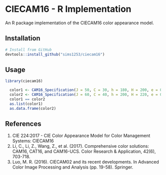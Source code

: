 # CIECAM16 - R Implementation

An R package implementation of the CIECAM16 color appearance model.

## Installation

```r
# Install from GitHub
devtools::install_github("sims1253/ciecam16")
```

## Usage

```r
library(ciecam16)

  color1 <- CAM16_Specification(J = 50, C = 30, h = 180, H = 200, e = 0.9)
  color2 <- CAM16_Specification(J = 60, C = 40, h = 200, H = 220, e = 0.8)
  color1 == color2
  as.list(color1)
  as.data.frame(color2)
```

## References

1. CIE 224:2017 - CIE Color Appearance Model for Color Management Systems: CIECAM16
2. Li, C., Li, Z., Wang, Z., et al. (2017). Comprehensive color solutions: CAM16, CAT16, and CAM16-UCS. Color Research & Application, 42(6), 703-718.
3. Luo, M. R. (2016). CIECAM02 and its recent developments. In Advanced Color Image Processing and Analysis (pp. 19-58). Springer.

